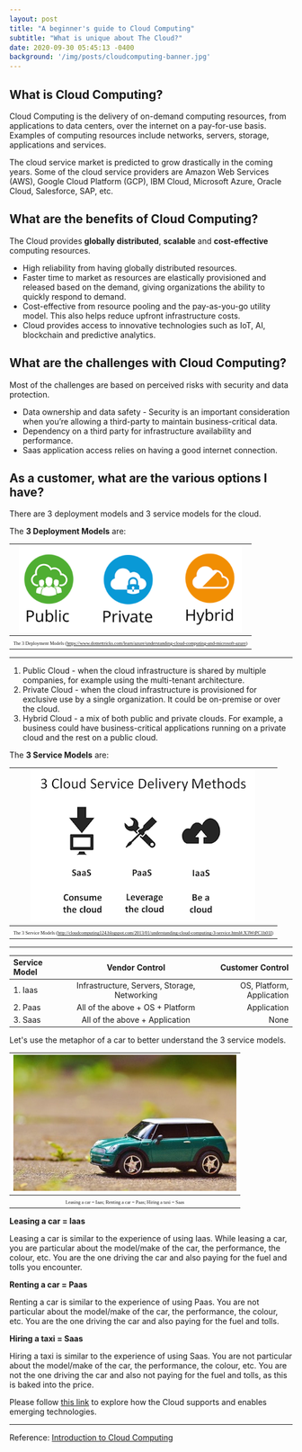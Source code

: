 ```yaml
---
layout: post
title: "A beginner's guide to Cloud Computing"
subtitle: "What is unique about The Cloud?"
date: 2020-09-30 05:45:13 -0400
background: '/img/posts/cloudcomputing-banner.jpg'
---
```


## What is Cloud Computing?

Cloud Computing is the delivery of on-demand computing resources, from applications to data centers, over the internet on a pay-for-use basis. Examples of computing resources include networks, servers, storage, applications and services. 

The cloud service market is predicted to grow drastically in the coming years. Some of the cloud service providers are Amazon Web Services (AWS), Google Cloud Platform (GCP), IBM Cloud, Microsoft Azure, Oracle Cloud, Salesforce, SAP, etc.


## What are the benefits of Cloud Computing?

The Cloud provides **globally distributed**, **scalable** and **cost-effective** computing resources.

* High reliability from having globally distributed resources.
* Faster time to market as resources are elastically provisioned and released based on the demand, giving organizations the ability to quickly respond to demand.  
* Cost-effective from resource pooling and the pay-as-you-go utility model. This also helps reduce upfront infrastructure costs. 
* Cloud provides access to innovative technologies such as IoT, AI, blockchain and predictive analytics. 



## What are the challenges with Cloud Computing?

Most of the challenges are based on perceived risks with security and data protection.

* Data ownership and data safety - Security is an important consideration when you’re allowing a third-party to maintain
business-critical data.
* Dependency on a third party for infrastructure availability and performance. 
* Saas application access relies on having a good internet connection. 

## As a customer, what are the various options I have? 

There are 3 deployment models and 3 service models for the cloud.

The **3 Deployment Models** are:

|![](/img/posts/cloudcomputing-deploymentmodels.png)| 
|:--:| 
| <span style="font-family:Papyrus; font-size:.6em;">The 3 Deployment Models (https://www.dotnettricks.com/learn/azure/understanding-cloud-computing-and-microsoft-azure)</span>|

-----

1. Public Cloud - when the cloud infrastructure is shared by multiple companies, for example using the multi-tenant architecture.
2. Private Cloud - when the cloud infrastructure is provisioned for exclusive use by a single organization. It could be on-premise or over the cloud.
3. Hybrid Cloud - a mix of both public and private clouds. For example, a business could have business-critical applications running on a private cloud and the rest on a public cloud.

The **3 Service Models** are:

|![](/img/posts/cloudcomputing-servicemodels.png)| 
|:--:| 
| <span style="font-family:Papyrus; font-size:.6em;">The 3 Service Models (http://cloudcomputing124.blogspot.com/2013/01/understanding-cloud-computing-3-service.html#.X3WtPC1h01I)</span>|

------


| Service Model  | Vendor Control     | Customer Control     |
| :------------- | :----------: | -----------: |
| 1. Iaas        | Infrastructure, Servers, Storage, Networking   | OS, Platform, Application|
| 2. Paas        | All of the above + OS + Platform | Application |
| 3. Saas        | All of the above + Application | None |

Let's use the metaphor of a car to better understand the 3 service models. 

|![](/img/posts/cloudcomputing-car.jpg)| 
|:--:| 
| <span style="font-family:Papyrus; font-size:.6em;">Leasing a car = Iaas; Renting a car = Paas; Hiring a taxi = Saas</span>|

**Leasing a car = Iaas**

Leasing a car is similar to the experience of using Iaas. While leasing a car, you are particular about the model/make of the car, the performance, the colour, etc. You are the one driving the car and also paying for the fuel and tolls you encounter.

**Renting a car = Paas**

Renting a car is similar to the experience of using Paas. You are not particular about the model/make of the car, the performance, the colour, etc. You are the one driving the car and also paying for the fuel and tolls.

**Hiring a taxi = Saas**

Hiring a taxi is similar to the experience of using Saas. You are not particular about the model/make of the car, the performance, the colour, etc. You are not the one driving the car and also not paying for the fuel and tolls, as this is baked into the price.

Please follow [this link](https://sheia.github.io/2020/10/03/cloudcomputingandemergingtech.html) to explore how the Cloud supports and enables emerging technologies.

----

Reference: [Introduction to Cloud Computing](https://courses.edx.org/courses/course-v1:IBM+CC0101EN+2T2020/course/)